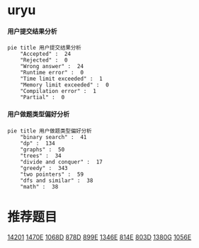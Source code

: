 # uryu

<!-- tabs:start -->



#### **用户提交结果分析**

```mermaid
pie title 用户提交结果分析
    "Accepted" :  24
    "Rejected" :  0
    "Wrong answer" :  24
    "Runtime error" :  0
    "Time limit exceeded" :  1
    "Memory limit exceeded" :  0
    "Compilation error" :  1
    "Partial" :  0
```

#### **用户做题类型偏好分析**

```mermaid
pie title 用户做题类型偏好分析
    "binary search" :  41
    "dp" :  134
    "graphs" :  50
    "trees" :  34
    "divide and conquer" :  17
    "greedy" :  343
    "two pointers" :  59
    "dfs and similar" :  38
    "math" :  38
```



<!-- tabs:end -->
# 推荐题目
[14201](https://codeforces.com/contest/1420/problem/1)
[1470E](https://codeforces.com/contest/1470/problem/E)
[1068D](https://codeforces.com/contest/1068/problem/D)
[878D](https://codeforces.com/contest/878/problem/D)
[899E](https://codeforces.com/contest/899/problem/E)
[1346E](https://codeforces.com/contest/1346/problem/E)
[814E](https://codeforces.com/contest/814/problem/E)
[803D](https://codeforces.com/contest/803/problem/D)
[1380G](https://codeforces.com/contest/1380/problem/G)
[1056E](https://codeforces.com/contest/1056/problem/E)
